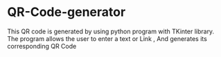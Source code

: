 # QR-Code-generator
This QR code is generated by using python program with TKinter library. The program allows the user to enter a text or Link , And generates its corresponding QR Code

